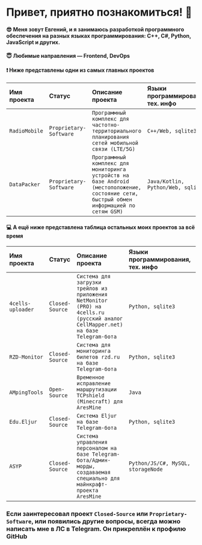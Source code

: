 
# Привет, приятно познакомиться! 👋
#### 😎 Меня зовут Евгений, и я занимаюсь разработкой программного обеспечения на разных языках программирования: C++, C#, Python, JavaScript и других.
#### 😇 Любимые направления — Frontend, DevOps 
#### ❗️ Ниже представлены одни из самых главных проектов

| Имя проекта | Статус | Описание проекта | Языки программирования, тех. инфо | Года разработки |  | 
| :------ | :------ | :------ | :------ |  :------ |  :------ |
| `RadioMobile`  | `Proprietary-Software` | `Программный комплекс для частотно-территориального планирования сетей мобильной связи (LTE/5G)` | `C++/Web, sqlite3` | `2024-наст.вр.` | [Узнать подробнее]() |
| `DataPacker`  | `Proprietary-Software` | `Программный комплекс для мониторинга устройств на базе Android (местоположение, состояние сети, быстрый обмен информацией по сетям GSM)` | `Java/Kotlin, Python/Web, sqlite3` | `2024-наст.вр.` | [Узнать подробнее]() |

#### 💻 А ещё ниже представлена таблица остальных моих проектов за всё время

| Имя проекта | Статус | Описание проекта | Языки программирования, тех. инфо | Года разработки |  | 
| :------ | :------ | :------ | :------ |  :------ |  :------ |
| `4cells-uploader`  | `Closed-Source` | `Система для загрузки трейлов из приложения NetMonitor (PRO) на 4cells.ru (русский аналог CellMapper.net) на базе Telegram-бота` | `Python, sqlite3` | `2025-наст.вр.` | [Узнать подробнее]() |
| `RZD-Monitor`    | `Closed-Source` | `Система для мониторинга билетов rzd.ru на базе Telegram-бота` | `Python, sqlite3` | `2024` | [Узнать подробнее]() |
| `AMpingTools`    | `Open-Source` | `Временное исправление маршрутизации TCPshield (Minecraft) для AresMine` | `Java` | `2024` | [Узнать подробнее](https://github.com/verimash/PingToolsARESMiNE) |
| `Edu.Eljur`    | `Closed-Source` | `Система Eljur на базе Telegram-бота` | `Python, sqlite3` | `2023-2025` | [Узнать подробнее]() |
| `ASYP`    | `Closed-Source` | `Система управления персоналом на базе Telegram-бота/Админ-морды, создаваемая специально для майнкрафт-проекта AresMine` | `Python/JS/C#, MySQL, storageNode` | `2022-2024` | [Узнать подробнее]() |

### Если заинтересовал проект `Closed-Source` или `Proprietary-Software`, или появились другие вопросы, всегда можно написать мне в ЛС в Telegram. Он прикреплён к профилю GitHub
